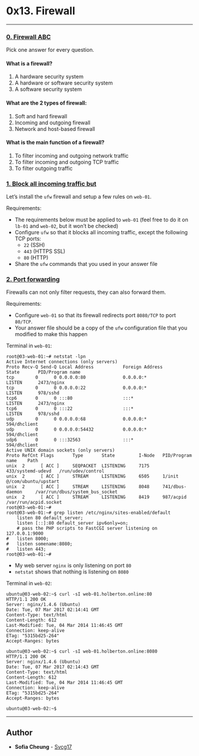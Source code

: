 # 0x13. Firewall

---

### [0. Firewall ABC](./0-firewall_ABC)
Pick one answer for every question.

#### What is a firewall?
1. A hardware security system
2. A hardware or software security system
3. A software security system

#### What are the 2 types of firewall:
1. Soft and hard firewall
2. Incoming and outgoing firewall
3. Network and host-based firewall

#### What is the main function of a firewall?
1. To filter incoming and outgoing network traffic
2. To filter incoming and outgoing TCP traffic
3. To filter outgoing traffic

### [1. Block all incoming traffic but](./1-block_all_incoming_traffic_but)
Let’s install the `ufw` firewall and setup a few rules on `web-01`.

Requirements:

* The requirements below must be applied to `web-01` (feel free to do it on `lb-01` and `web-02`, but it won’t be checked)
* Configure `ufw` so that it blocks all incoming traffic, except the following TCP ports:
	* `22` (SSH)
	* `443` (HTTPS SSL)
	* `80` (HTTP)
* Share the `ufw` commands that you used in your answer file

### [2. Port forwarding](./100-port_forwarding)
Firewalls can not only filter requests, they can also forward them.

Requirements:
* Configure `web-01` so that its firewall redirects port `8080/TCP` to port `80/TCP`.
* Your answer file should be a copy of the `ufw` configuration file that you modified to make this happen

Terminal in `web-01`:
```
root@03-web-01:~# netstat -lpn
Active Internet connections (only servers)
Proto Recv-Q Send-Q Local Address           Foreign Address         State       PID/Program name
tcp        0      0 0.0.0.0:80              0.0.0.0:*               LISTEN      2473/nginx
tcp        0      0 0.0.0.0:22              0.0.0.0:*               LISTEN      978/sshd
tcp6       0      0 :::80                   :::*                    LISTEN      2473/nginx
tcp6       0      0 :::22                   :::*                    LISTEN      978/sshd
udp        0      0 0.0.0.0:68              0.0.0.0:*                           594/dhclient
udp        0      0 0.0.0.0:54432           0.0.0.0:*                           594/dhclient
udp6       0      0 :::32563                :::*                                594/dhclient
Active UNIX domain sockets (only servers)
Proto RefCnt Flags       Type       State         I-Node   PID/Program name    Path
unix  2      [ ACC ]     SEQPACKET  LISTENING     7175     433/systemd-udevd   /run/udev/control
unix  2      [ ACC ]     STREAM     LISTENING     6505     1/init              @/com/ubuntu/upstart
unix  2      [ ACC ]     STREAM     LISTENING     8048     741/dbus-daemon     /var/run/dbus/system_bus_socket
unix  2      [ ACC ]     STREAM     LISTENING     8419     987/acpid           /var/run/acpid.socket
root@03-web-01:~#
root@03-web-01:~# grep listen /etc/nginx/sites-enabled/default
    listen 80 default_server;
    listen [::]:80 default_server ipv6only=on;
    # pass the PHP scripts to FastCGI server listening on 127.0.0.1:9000
#   listen 8000;
#   listen somename:8080;
#   listen 443;
root@03-web-01:~#
```
* My web server `nginx` is only listening on port `80`
* `netstat` shows that nothing is listening on `8080`

Terminal in `web-02`:
```
ubuntu@03-web-02:~$ curl -sI web-01.holberton.online:80
HTTP/1.1 200 OK
Server: nginx/1.4.6 (Ubuntu)
Date: Tue, 07 Mar 2017 02:14:41 GMT
Content-Type: text/html
Content-Length: 612
Last-Modified: Tue, 04 Mar 2014 11:46:45 GMT
Connection: keep-alive
ETag: "5315bd25-264"
Accept-Ranges: bytes

ubuntu@03-web-02:~$ curl -sI web-01.holberton.online:8080
HTTP/1.1 200 OK
Server: nginx/1.4.6 (Ubuntu)
Date: Tue, 07 Mar 2017 02:14:43 GMT
Content-Type: text/html
Content-Length: 612
Last-Modified: Tue, 04 Mar 2014 11:46:45 GMT
Connection: keep-alive
ETag: "5315bd25-264"
Accept-Ranges: bytes

ubuntu@03-web-02:~$
```

---

## Author
* **Sofia Cheung** - [Svcg17](https://github.com/Svcg17)

